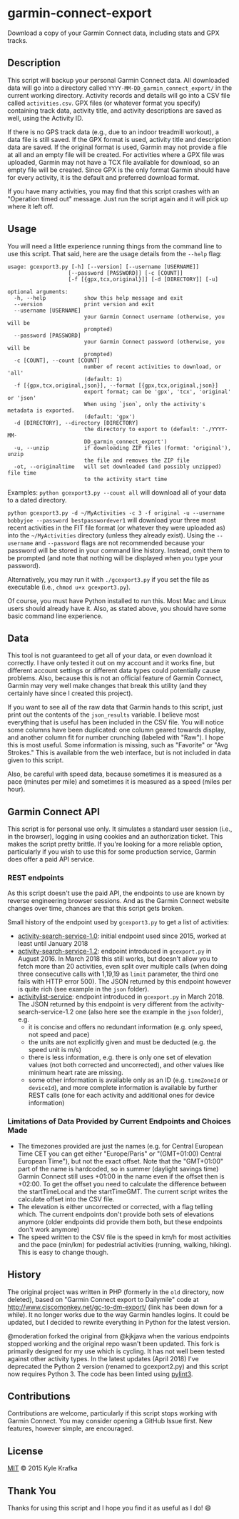 garmin-connect-export
=====================

Download a copy of your Garmin Connect data, including stats and GPX tracks.

Description
-----------
This script will backup your personal Garmin Connect data. All downloaded data will go into a directory called `YYYY-MM-DD_garmin_connect_export/` in the current working directory. Activity records and details will go into a CSV file called `activities.csv`. GPX files (or whatever format you specify) containing track data, activity title, and activity descriptions are saved as well, using the Activity ID.

If there is no GPS track data (e.g., due to an indoor treadmill workout), a data file is still saved. If the GPX format is used, activity title and description data are saved. If the original format is used, Garmin may not provide a file at all and an empty file will be created. For activities where a GPX file was uploaded, Garmin may not have a TCX file available for download, so an empty file will be created. Since GPX is the only format Garmin should have for every activity, it is the default and preferred download format.

If you have many activities, you may find that this script crashes with an "Operation timed out" message. Just run the script again and it will pick up where it left off.

Usage
-----
You will need a little experience running things from the command line to use this script. That said, here are the usage details from the `--help` flag:

```
usage: gcexport3.py [-h] [--version] [--username [USERNAME]]
                   [--password [PASSWORD]] [-c [COUNT]]
                   [-f [{gpx,tcx,original}]] [-d [DIRECTORY]] [-u]

optional arguments:
  -h, --help            show this help message and exit
  --version             print version and exit
  --username [USERNAME]
                        your Garmin Connect username (otherwise, you will be
                        prompted)
  --password [PASSWORD]
                        your Garmin Connect password (otherwise, you will be
                        prompted)
  -c [COUNT], --count [COUNT]
                        number of recent activities to download, or 'all'
                        (default: 1)
  -f [{gpx,tcx,original,json}], --format [{gpx,tcx,original,json}]
                        export format; can be 'gpx', 'tcx', 'original' or 'json'
                        When using `json`, only the activity's metadata is exported.
                        (default: 'gpx')
  -d [DIRECTORY], --directory [DIRECTORY]
                        the directory to export to (default: './YYYY-MM-
                        DD_garmin_connect_export')
  -u, --unzip           if downloading ZIP files (format: 'original'), unzip
                        the file and removes the ZIP file
  -ot, --originaltime   will set downloaded (and possibly unzipped) file time
                        to the activity start time
```

Examples:
`python gcexport3.py --count all` will download all of your data to a dated directory.

`python gcexport3.py -d ~/MyActivities -c 3 -f original -u --username bobbyjoe --password bestpasswordever1` will download your three most recent activities in the FIT file format (or whatever they were uploaded as) into the `~/MyActivities` directory (unless they already exist). Using the `--username` and `--password` flags are not recommended because your password will be stored in your command line history. Instead, omit them to be prompted (and note that nothing will be displayed when you type your password).

Alternatively, you may run it with `./gcexport3.py` if you set the file as executable (i.e., `chmod u+x gcexport3.py`).

Of course, you must have Python installed to run this. Most Mac and Linux users should already have it. Also, as stated above, you should have some basic command line experience.

Data
----
This tool is not guaranteed to get all of your data, or even download it correctly. I have only tested it out on my account and it works fine, but different account settings or different data types could potentially cause problems. Also, because this is not an official feature of Garmin Connect, Garmin may very well make changes that break this utility (and they certainly have since I created this project).

If you want to see all of the raw data that Garmin hands to this script, just print out the contents of the `json_results` variable. I believe most everything that is useful has been included in the CSV file. You will notice some columns have been duplicated: one column geared towards display, and another column fit for number crunching (labeled with "Raw"). I hope this is most useful. Some information is missing, such as "Favorite" or "Avg Strokes."  This is available from the web interface, but is not included in data given to this script.

Also, be careful with speed data, because sometimes it is measured as a pace (minutes per mile) and sometimes it is measured as a speed (miles per hour).

Garmin Connect API
------------------
This script is for personal use only. It simulates a standard user session (i.e., in the browser), logging in using cookies and an authorization ticket. This makes the script pretty brittle. If you're looking for a more reliable option, particularly if you wish to use this for some production service, Garmin does offer a paid API service.

### REST endpoints

As this script doesn't use the paid API, the endpoints to use are known by reverse engineering browser sessions. And as the Garmin Connect website changes over time, chances are that this script gets broken.

Small history of the endpoint used by `gcexport3.py` to get a list of activities:

- [activity-search-service-1.0](https://connect.garmin.com/proxy/activity-search-service-1.0/json/activities): initial endpoint used since 2015, worked at least until January 2018
- [activity-search-service-1.2](https://connect.garmin.com/proxy/activity-search-service-1.2/json/activities): endpoint introduced in `gcexport.py` in August 2016. In March 2018 this still works, but doesn't allow you to fetch more than 20 activities, even split over multiple calls (when doing three consecutive calls with 1,19,19 as `limit` parameter, the third one fails with HTTP error 500). The JSON returned by this endpoint however is quite rich (see example in the `json` folder).
- [activitylist-service](https://connect.garmin.com/modern/proxy/activitylist-service/activities/search/activities): endpoint introduced in `gcexport.py` in March 2018. The JSON returned by this endpoint is very different from the activity-search-service-1.2 one (also here see the example in the `json` folder), e.g.
    - it is concise and offers no redundant information (e.g. only speed, not speed and pace)
    - the units are not explicitly given and must be deducted (e.g. the speed unit is m/s)
    - there is less information, e.g. there is only one set of elevation values (not both corrected and uncorrected), and other values like minimum heart rate are missing.
    - some other information is available only as an ID (e.g. `timeZoneId` or `deviceId`), and more complete information
      is available by further REST calls (one for each activity and additional ones for device information)

### Limitations of Data Provided by Current Endpoints and Choices Made

- The timezones provided are just the names (e.g. for Central European Time CET you can get either "Europe/Paris" or "(GMT+01:00) Central European Time"), but not the exact offset. Note that the "GMT+01:00" part of the name is hardcoded, so in summer (daylight savings time) Garmin Connect still uses +01:00 in the name even if the offset then is +02:00. To get the offset you need to calculate the difference between the startTimeLocal and the startTimeGMT. The current script writes the calculate offset into the CSV file.
- The elevation is either uncorrected or corrected, with a flag telling which. The current endpoints don't provide both sets of elevations anymore (older endpoints did provide them both, but these endpoints don't work anymore)
- The speed written to the CSV file is the speed in km/h for most activities and the pace (min/km) for pedestrial activities (running, walking, hiking). This is easy to change though.



History
-------
The original project was written in PHP (formerly in the `old` directory, now deleted), based on "Garmin Connect export to Dailymile" code at http://www.ciscomonkey.net/gc-to-dm-export/ (link has been down for a while). It no longer works due to the way Garmin handles logins. It could be updated, but I decided to rewrite everything in Python for the latest version.

@moderation forked the original from @kjkjava when the various endpoints stopped working and the original repo wasn't been updated. This fork is primarily designed for my use which is cycling. It has not well been tested against other activity types. In the latest updates (April 2018) I've deprecated the Python 2 version (renamed to gcexport2.py) and this script now requires Python 3. The code has been linted using [pylint3](https://packages.debian.org/sid/pylint3).

Contributions
-------------
Contributions are welcome, particularly if this script stops working with Garmin Connect. You may consider opening a GitHub Issue first. New features, however simple, are encouraged.

License
-------
[MIT](https://github.com/kjkjava/garmin-connect-export/blob/master/LICENSE) &copy; 2015 Kyle Krafka

Thank You
---------
Thanks for using this script and I hope you find it as useful as I do! :smile:
